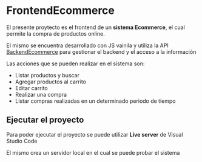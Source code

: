 # FrontendEcommerce

El presente proytecto es el frontend de un **sistema Ecommerce**, el cual permite la compra de productos online. 

El mismo se encuentra desarrollado con JS vainila y utiliza la API [BackendEcommerce](https://github.com/diloretoignacio/BackendEcommerce) para gestionar el backend y el acceso a la información

Las acciones que se pueden realizar en el sistema son:

* Listar productos y buscar
* Agregar productos al carrito
* Editar carrito
* Realizar una compra
* Listar compras realizadas en un determinado periodo de tiempo

## Ejecutar el proyecto

Para poder ejecutar el proyecto se puede utilizar **Live server** de Visual Studio Code

El mismo crea un servidor local en el cual se puede probar el sistema
